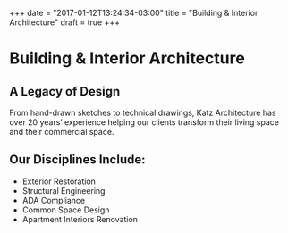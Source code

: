 +++
date = "2017-01-12T13:24:34-03:00"
title = "Building & Interior Architecture"
draft = true
+++

# Building & Interior Architecture

## A Legacy of Design

From hand-drawn sketches to technical drawings, Katz Architecture has over 20 years’ experience helping our clients transform their living space and their commercial space.

## Our Disciplines Include:

- Exterior Restoration
- Structural Engineering
- ADA Compliance
- Common Space Design
- Apartment Interiors Renovation

